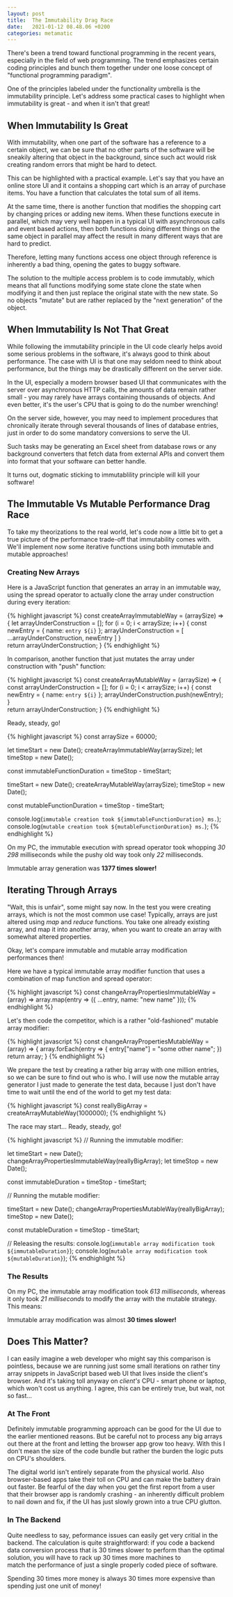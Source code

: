 ```yaml
---
layout: post
title:  The Immutability Drag Race
date:   2021-01-12 08.48.06 +0200
categories: metamatic
---
```


There's been a trend toward functional programming in the recent years,
especially in the field of web programming. The trend emphasizes
certain coding principles and bunch them together under one
loose concept of "functional programming paradigm".

One of the principles labeled under the functionality umbrella is
the immutability principle. Let's address some practical cases
to highlight when immutability is great - and when it isn't that great!

## When Immutability Is Great

With immutability, when one part of the software
has a reference to a certain object, we can be sure that no
other parts of the software will be sneakily altering that object
in the background, since such act would risk creating random errors
that might be hard to detect.

This can be highlighted with a practical example. Let's say that
you have an online store UI and it contains a
shopping cart which is an array of purchase items. You have
a function that calculates the total sum of all items. 

At the same time, there is another function that modifies the shopping
cart by changing prices or adding new items. When these functions
execute in parallel, which may very well happen in a typical UI
with asynchronous calls and event based actions, then both functions doing
different things on the same object in parallel may affect the result
in many different ways that are hard to predict. 

Therefore, letting many functions access one object through 
reference is inherently a bad thing, opening the gates to buggy software.

The solution to the multiple access problem is to code immutably,
which means that all functions modifying some state clone the state when
modifying it and then just replace the original state with the new 
state. So no objects "mutate" but are rather replaced by the "next
generation" of the object.

## When Immutability Is Not That Great

While following the immutability principle in the UI code clearly
helps avoid some serious problems in the software, it's always
good to think about performance. The case with UI is that one may
seldom need to think about performance, but the things may be drastically
different on the server side.

In the UI, especially a modern browser based UI that communicates
with the server over asynchronous HTTP calls, the amounts of data 
remain rather small - you may rarely have arrays containing thousands
of objects. And even better, it's the user's CPU that is going to do
the number wrenching!

On the server side, however, you may need to implement procedures
that chronically iterate through several thousands of lines of database
entries, just in order to do some mandatory conversions to serve the UI.

Such tasks may be generating an Excel sheet from database rows or
any background converters that fetch data from external APIs and convert
them into format that your software can better handle.

It turns out, dogmatic sticking to immutablility principle will kill
your software!

## The Immutable Vs Mutable Performance Drag Race

To take my theorizations to the real world, let's code now a little
bit to get a true picture of the performance trade-off that immutability
comes with. We'll implement now some iterative functions using both immutable
and mutable approaches!

### Creating New Arrays 

Here is a JavaScript function that generates an array in an immutable way,
using the spread operator to actually clone the array under construction
during every iteration:

{% highlight javascript %}
const createArrayImmutableWay = (arraySize) => {
  let arrayUnderConstruction = [];
  for (i = 0; i < arraySize; i++) {
    const newEntry = {
      name: `entry ${i}`
    };
    arrayUnderConstruction = [
      ...arrayUnderConstruction,
      newEntry
    ]
  }  
  return arrayUnderConstruction;
}
{% endhighlight %}

In comparison, another function that just mutates the array under construction
with "push" function:

{% highlight javascript %}
const createArrayMutableWay = (arraySize) => {
  const arrayUnderConstruction = [];
  for (i = 0; i < arraySize; i++) {
    const newEntry = {
      name: `entry ${i}`
    };
    arrayUnderConstruction.push(newEntry);
  }  
  return arrayUnderConstruction;
}
{% endhighlight %}

Ready, steady, go!

{% highlight javascript %}
const arraySize = 60000;

let timeStart = new Date();
createArrayImmutableWay(arraySize);
let timeStop = new Date();

const immutableFunctionDuration = timeStop - timeStart;

timeStart = new Date();
createArrayMutableWay(arraySize);
timeStop = new Date();

const mutableFunctionDuration = timeStop - timeStart;

console.log(`immutable creation took ${immutableFunctionDuration} ms.`);
console.log(`mutable creation took ${mutableFunctionDuration} ms.`);
{% endhighlight %}

On my PC, the immutable execution with spread operator took whopping 
*30 298* milliseconds while the pushy old way took only *22* milliseconds.

Immutable array generation was **1377 times slower!**

## Iterating Through Arrays

"Wait, this is unfair", some might say now. In the test you were
creating arrays, which is not the most common use case! 
Typically, arrays are just altered using *map* and *reduce* functions.
You take one already existing array, and map it into another array,
when you want to create an array with somewhat altered properties.

Okay, let's compare immutable and mutable array modification performances then!

Here we have a typical immutable array modifier function that uses 
a combination of map function and spread operator:

{% highlight javascript %}
const changeArrayPropertiesImmutableWay = (array) => array.map(entry => ({
    ...entry,
    name: "new name"
}));
{% endhighlight %}

Let's then code the competitor, which is a rather "old-fashioned" mutable array modifier:

{% highlight javascript %}
const changeArrayPropertiesMutableWay = (array) => {
    array.forEach(entry => {
      entry["name"] = "some other name";
    })
    return array;
}
{% endhighlight %}

We prepare the test by creating a rather big array with one million entries, 
so we can be sure to find out who is who. I will use now the mutable 
array generator I just made to generate the test data, because I just don't
have time to wait until the end of the world to get my test data:

{% highlight javascript %}
const reallyBigArray = createArrayMutableWay(1000000);
{% endhighlight %}

The race may start... Ready, steady, go!

{% highlight javascript %}
// Running the immutable modifier:

let timeStart = new Date();
changeArrayPropertiesImmutableWay(reallyBigArray);
let timeStop = new Date();

const immutableDuration = timeStop - timeStart;

// Running the mutable modifier:

timeStart = new Date();
changeArrayPropertiesMutableWay(reallyBigArray);
timeStop = new Date();

const mutableDuration = timeStop - timeStart;

// Releasing the results:
console.log(`immutable array modification took ${immutableDuration}`);
console.log(`mutable array modification took ${mutableDuration}`);
{% endhighlight %}

### The Results

On my PC, the immutable array modification took *613 milliseconds*,
whereas it only took *21 milliseconds* to modify the array with the
mutable strategy. This means: 

Immutable array modification was almost **30 times slower!**

## Does This Matter?

I can easily imagine a web developer who might say this comparison is pointless, 
because we are running just some small iterations on rather tiny array snippets 
in JavaScript based web UI that lives inside the client's browser.
And it's taking toll anyway on *client's* CPU - smart phone or laptop,
which won't cost us anything. I agree, this can be entirely true, but wait, not so fast...

### At The Front

Definitely immutable programming approach can be good for the UI due to
the earlier mentioned reasons. But be careful not to process any big arrays 
out there at the front and letting the browser app grow too heavy.
With this I don't mean the size of the code bundle but rather the burden
the logic puts on CPU's shoulders. 

The digital world isn't entirely separate from the physical world. 
Also browser-based  apps take their toll on CPU and can make the battery drain out faster.
Be fearful of the day when you get the first report from a user
that their browser app is randomly crashing - an inherently difficult
problem to nail down and fix, if the UI has just slowly grown into a true CPU glutton.

### In The Backend

Quite needless to say, peformance issues can easily get very critial 
in the backend. The calculation is quite straightforward: if you code
a backend data conversion process that is 30 times slower to perform
than the optimal solution, you will have to rack up 30 times more machines to  
match the performance of just a single properly coded piece of software.

Spending 30 times more money is always 30 times more expensive 
than spending just one unit of money!
